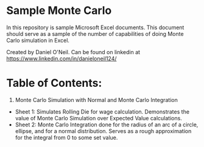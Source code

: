 
# Sample Monte Carlo

In this repository is sample Microsoft Excel documents. This document should serve as a sample of the number of capabilities of doing Monte Carlo simulation in Excel. 

Created by Daniel O'Neil. Can be found on linkedin at https://www.linkedin.com/in/danieloneil124/


# Table of Contents:
1. Monte Carlo Simulation with Normal and Monte Carlo Integration
- Sheet 1: Simulates Rolling Die for wage calculation. Demonstrates the value of Monte Carlo Simulation over Expected Value calculations. 
- Sheet 2: Monte Carlo Integration done for the radius of an arc of a circle, ellipse, and for a normal distribution. Serves as a rough approximation for the integral from 0 to some set value. 
